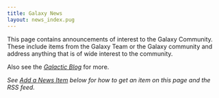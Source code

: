 ```yaml
---
title: Galaxy News
layout: news_index.pug
---
```

This page contains announcements of interest to the Galaxy Community. These
include items from the Galaxy Team or the Galaxy community and address
anything that is of wide interest to the community.

Also see the *[Galactic Blog](/blog/)* for more.

*See [Add a News Item](#adding-a-news-item) below for how to get an item on this page and the RSS feed.*
